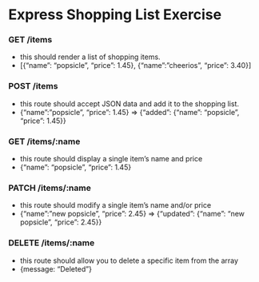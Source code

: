 # Express Shopping List Exercise

### GET /items 
- this should render a list of shopping items.
- [{“name”: “popsicle”, “price”: 1.45}, {“name”:”cheerios”, “price”: 3.40}]

### POST /items 
- this route should accept JSON data and add it to the shopping list.
- {“name”:”popsicle”, “price”: 1.45} => {“added”: {“name”: “popsicle”, “price”: 1.45}}

### GET /items/:name
- this route should display a single item’s name and price
- {“name”: “popsicle”, “price”: 1.45}

### PATCH /items/:name
- this route should modify a single item’s name and/or price
- {“name”:”new popsicle”, “price”: 2.45} => {“updated”: {“name”: “new popsicle”, “price”: 2.45}}

### DELETE /items/:name
- this route should allow you to delete a specific item from the array
- {message: “Deleted”}
